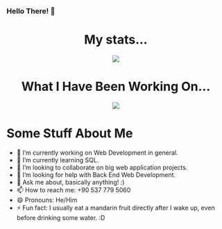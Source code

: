 ### Hello There! 👋

<h1 align="center">My stats...</h1>
<p align="center">
  <img align="center" src="https://github-readme-stats.vercel.app/api?username=ARS-coding&count_private=true&show_icons=true&theme=tokyonight&hide=stars" />
</p>

<h1 align="center">What I Have Been Working On...</h1>
<p align="center">
  <img align="center" src="https://github-readme-stats.vercel.app/api/top-langs/?username=ARS-coding&layout=compact&theme=tokyonight&langs_count=10" />
</p>

# Some Stuff About Me
- 🔭 I’m currently working on Web Development in general.
- 🌱 I’m currently learning SQL.
- 👯 I’m looking to collaborate on big web application projects.
- 🤔 I’m looking for help with Back End Web Development.
- 💬 Ask me about, basically anything! :)
- 📫 How to reach me: +90 537 779 5060
- 😄 Pronouns: He/Him
- ⚡ Fun fact: I usually eat a mandarin fruit directly after I wake up, even before drinking some water. :D
